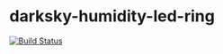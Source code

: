 # darksky-humidity-led-ring

[![Build Status](https://travis-ci.org/Xennis/darksky-humidity-led-ring.svg?branch=master)](https://travis-ci.org/Xennis/darksky-humidity-led-ring)
